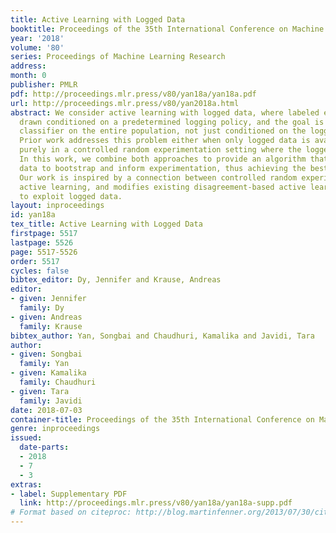 ```yaml
---
title: Active Learning with Logged Data
booktitle: Proceedings of the 35th International Conference on Machine Learning
year: '2018'
volume: '80'
series: Proceedings of Machine Learning Research
address: 
month: 0
publisher: PMLR
pdf: http://proceedings.mlr.press/v80/yan18a/yan18a.pdf
url: http://proceedings.mlr.press/v80/yan2018a.html
abstract: We consider active learning with logged data, where labeled examples are
  drawn conditioned on a predetermined logging policy, and the goal is to learn a
  classifier on the entire population, not just conditioned on the logging policy.
  Prior work addresses this problem either when only logged data is available, or
  purely in a controlled random experimentation setting where the logged data is ignored.
  In this work, we combine both approaches to provide an algorithm that uses logged
  data to bootstrap and inform experimentation, thus achieving the best of both worlds.
  Our work is inspired by a connection between controlled random experimentation and
  active learning, and modifies existing disagreement-based active learning algorithms
  to exploit logged data.
layout: inproceedings
id: yan18a
tex_title: Active Learning with Logged Data
firstpage: 5517
lastpage: 5526
page: 5517-5526
order: 5517
cycles: false
bibtex_editor: Dy, Jennifer and Krause, Andreas
editor:
- given: Jennifer
  family: Dy
- given: Andreas
  family: Krause
bibtex_author: Yan, Songbai and Chaudhuri, Kamalika and Javidi, Tara
author:
- given: Songbai
  family: Yan
- given: Kamalika
  family: Chaudhuri
- given: Tara
  family: Javidi
date: 2018-07-03
container-title: Proceedings of the 35th International Conference on Machine Learning
genre: inproceedings
issued:
  date-parts:
  - 2018
  - 7
  - 3
extras:
- label: Supplementary PDF
  link: http://proceedings.mlr.press/v80/yan18a/yan18a-supp.pdf
# Format based on citeproc: http://blog.martinfenner.org/2013/07/30/citeproc-yaml-for-bibliographies/
---
```

